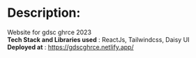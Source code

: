 # Description:
Website for gdsc ghrce 2023  
**Tech Stack and Libraries used** : ReactJs, Tailwindcss, Daisy UI  
**Deployed at** : https://gdscghrce.netlify.app/
